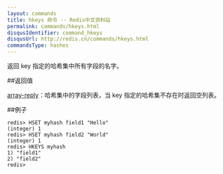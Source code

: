 ```yaml
---
layout: commands
title: hkeys 命令 -- Redis中文资料站
permalink: commands/hkeys.html
disqusIdentifier: command_hkeys
disqusUrl: http://redis.cn/commands/hkeys.html
commandsType: hashes
---
```


返回 key 指定的哈希集中所有字段的名字。

##返回值

[array-reply](/topics/protocol.html#array-reply)：哈希集中的字段列表，当 key 指定的哈希集不存在时返回空列表。

##例子

	redis> HSET myhash field1 "Hello"
	(integer) 1
	redis> HSET myhash field2 "World"
	(integer) 1
	redis> HKEYS myhash
	1) "field1"
	2) "field2"
	redis> 